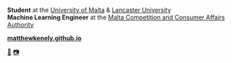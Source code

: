 **Student** at the <a href="https://um.edu.mt" target="_blank">University of Malta</a> & <a href="https://lancaster.ac.uk" target="_blank">Lancaster University</a>
<br>
**Machine Learning Engineer** at the <a href="https://mccaa.org.mt" target="_blank">Malta Competition and Consumer Affairs Authority</a>

<a href="matthewkenely.github.io">**matthewkenely.github.io**</a>

<a href="mailto:matthew.kenely.21@um.edu.mt">📧</a> <a href="https://instagram.com/m_kenely" target="_blank">📷</a>
